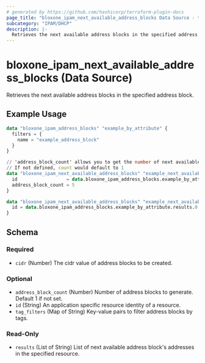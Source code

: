 ```yaml
---
# generated by https://github.com/hashicorp/terraform-plugin-docs
page_title: "bloxone_ipam_next_available_address_blocks Data Source - terraform-provider-bloxone"
subcategory: "IPAM/DHCP"
description: |-
  Retrieves the next available address blocks in the specified address block.
---
```


# bloxone_ipam_next_available_address_blocks (Data Source)

Retrieves the next available address blocks in the specified address block.

## Example Usage

```terraform
data "bloxone_ipam_address_blocks" "example_by_attribute" {
  filters = {
    name = "example_address_block"
  }
}

// 'address_block_count' allows you to get the number of next available address blocks in the address block specified by 'id'
// If not defined, count would default to 1
data "bloxone_ipam_next_available_address_blocks" "example_next_available_ab" {
  id                  = data.bloxone_ipam_address_blocks.example_by_attribute.results.0.id
  address_block_count = 5
}

data "bloxone_ipam_next_available_address_blocks" "example_next_available_ab_default_count" {
  id = data.bloxone_ipam_address_blocks.example_by_attribute.results.0.id
}
```

<!-- schema generated by tfplugindocs -->
## Schema

### Required

- `cidr` (Number) The cidr value of address blocks to be created.

### Optional

- `address_block_count` (Number) Number of address blocks to generate. Default 1 if not set.
- `id` (String) An application specific resource identity of a resource.
- `tag_filters` (Map of String) Key-value pairs to filter address blocks by tags.

### Read-Only

- `results` (List of String) List of next available address block's addresses in the specified resource.
